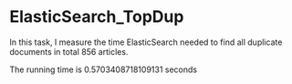 # ElasticSearch_TopDup

In this task, I measure the time ElasticSearch needed to find all duplicate documents in total 856 articles.

The running time is 0.5703408718109131 seconds
